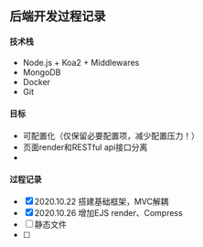## 后端开发过程记录

#### 技术栈

- Node.js + Koa2 + Middlewares
- MongoDB
- Docker
- Git

#### 目标

- 可配置化（仅保留必要配置项，减少配置压力！）
- 页面render和RESTful api接口分离
- 

#### 过程记录

- [x] 2020.10.22 搭建基础框架，MVC解耦
- [x] 2020.10.26 增加EJS render、Compress
- [ ] 静态文件
- [ ] 